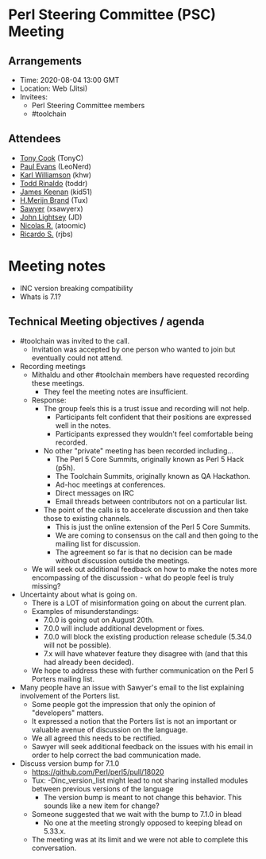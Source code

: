 # Perl Steering Committee (PSC) Meeting

## Arrangements

- Time: 2020-08-04 13:00 GMT 
- Location: Web (Jitsi)
- Invitees:
    - Perl Steering Committee members
    - #toolchain

## Attendees
- [Tony Cook](https://github.com/tonycoz) (TonyC)
- [Paul Evans](https://github.com/leonerd) (LeoNerd)
- [Karl Williamson](https://github.com/khwilliamson) (khw)
- [Todd Rinaldo](https://github.com/toddr) (toddr)
- [James Keenan](https://github.com/jkeenan) (kid51)
- [H.Merijn Brand](https://github.com/Tux) (Tux)
- [Sawyer](https://github.com/xsawyerx) (xsawyerx)
- [John Lightsey](https://github.com/lightsey) (JD)
- [Nicolas R.](https://github.com/atoomic) (atoomic)
- [Ricardo S.](https://github.com/rjbs) (rjbs)

# Meeting notes

- INC version breaking compatibility
- Whats is 7.1?

## Technical Meeting objectives / agenda

- #toolchain was invited to the call.
    - Invitation was accepted by one person who wanted to join but eventually could not attend.
- Recording meetings
    - Mithaldu and other #toolchain members have requested recording these meetings.
        - They feel the meeting notes are insufficient.
    - Response:
        - The group feels this is a trust issue and recording will not help. 
            - Participants felt confident that their positions are expressed well in the notes.
            - Participants expressed they wouldn't feel comfortable being recorded.
        - No other "private" meeting has been recorded including...
            - The Perl 5 Core Summits, originally known as Perl 5 Hack (p5h).
            - The Toolchain Summits, originally known as QA Hackathon.
            - Ad-hoc meetings at conferences.
            - Direct messages on IRC
            - Email threads between contributors not on a particular list.
        - The point of the calls is to accelerate discussion and then take those to existing channels.
            - This is just the online extension of the Perl 5 Core Summits.
            - We are coming to consensus on the call and then going to the mailing list for discussion.
            - The agreement so far is that no decision can be made without discussion outside the meetings.
    - We will seek out additional feedback on how to make the notes more encompassing of the discussion - what do people feel is truly missing?
- Uncertainty about what is going on.
    - There is a LOT of misinformation going on about the current plan.
    - Examples of misunderstandings:
        - 7.0.0 is going out on August 20th.
        - 7.0.0 will include additional development or fixes.
        - 7.0.0 will block the existing production release schedule (5.34.0 will not be possible).
        - 7.x will have whatever feature they disagree with (and that this had already been decided).
    - We hope to address these with further communication on the Perl 5 Porters mailing list.
- Many people have an issue with Sawyer's email to the list explaining involvement of the Porters list.
    - Some people got the impression that only the opinion of "developers" matters.
    - It expressed a notion that the Porters list is not an important or valuable avenue of discussion on the language.
    - We all agreed this needs to be rectified.
    - Sawyer will seek additional feedback on the issues with his email in order to help correct the bad communication made.
- Discuss version bump for 7.1.0
    - https://github.com/Perl/perl5/pull/18020
    - Tux: -Dinc_version_list might lead to not sharing installed modules between previous versions of the language
        - The version bump is meant to not change this behavior. This sounds like a new item for change?
    - Someone suggested that we wait with the bump to 7.1.0 in blead
        - No one at the meeting strongly opposed to keeping blead on 5.33.x.
    - The meeting was at its limit and we were not able to complete this conversation.
